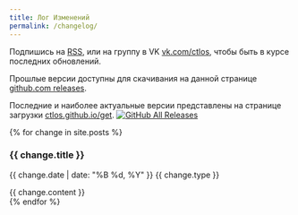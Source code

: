 ```yaml
---
title: Лог Изменений
permalink: /changelog/
---
```


Подпишись на <a href="{{ site.baseurl }}/feed.xml">RSS</a>, или на группу в VK <a target="_blank" href="https://vk.com/ctlos">vk.com/ctlos</a>, чтобы быть в курсе последних обновлений.

Прошлые версии доступны для скачивания на данной странице <a target="_blank" href="https://github.com/ctlos/ctlosiso/releases">github.com releases</a>.

Последние и наиболее актуальные версии представлены на странице загрузки <a target="_blank" href="https://ctlos.github.io/get">ctlos.github.io/get</a>. [![GitHub All Releases](https://img.shields.io/github/downloads/ctlos/ctlosiso/total.svg)](https://ctlos.github.io/get)

<div class="changelog">
	{% for change in site.posts %}
		<div class="changelog-item">
			<h3>{{ change.title }}</h3>
			<p><span class="date">{{ change.date | date: "%B %d, %Y" }}</span> <span class="badge {{ change.type }}">{{ change.type }}</span></p>
			{{ change.content }}
		</div>
	{% endfor %}
</div>
